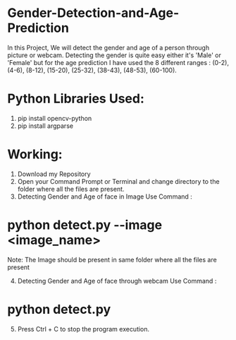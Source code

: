 # Gender-Detection-and-Age-Prediction

In this Project, We will detect the gender and age of a person through picture or webcam. Detecting the gender is quite easy either it's 'Male' or 'Female' but for the age prediction I have used the 8 different ranges : (0-2), (4-6), (8-12), (15-20), (25-32), (38-43), (48-53), (60-100).

# Python Libraries Used:
1. pip install opencv-python
2. pip install argparse

# Working:
1. Download my Repository
2. Open your Command Prompt or Terminal and change directory to the folder where all the files are present.
3. Detecting Gender and Age of face in Image Use Command :
  # python detect.py --image <image_name>
Note: The Image should be present in same folder where all the files are present

4. Detecting Gender and Age of face through webcam Use Command :
  # python detect.py
5. Press Ctrl + C to stop the program execution.
